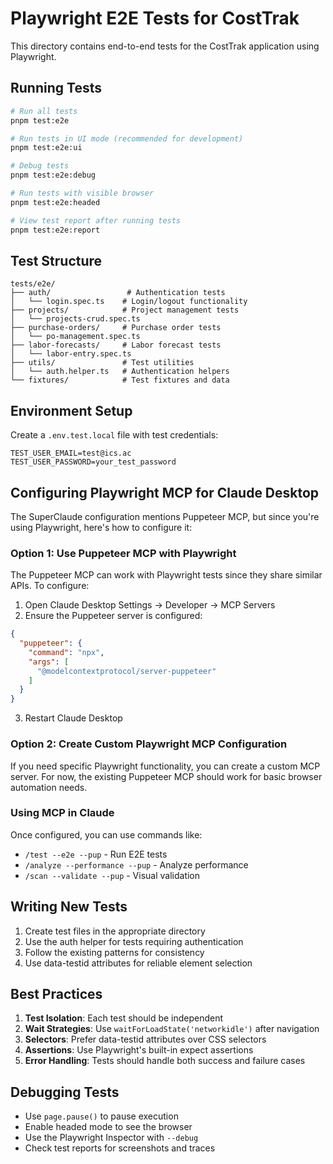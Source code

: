 # Playwright E2E Tests for CostTrak

This directory contains end-to-end tests for the CostTrak application using Playwright.

## Running Tests

```bash
# Run all tests
pnpm test:e2e

# Run tests in UI mode (recommended for development)
pnpm test:e2e:ui

# Debug tests
pnpm test:e2e:debug

# Run tests with visible browser
pnpm test:e2e:headed

# View test report after running tests
pnpm test:e2e:report
```

## Test Structure

```
tests/e2e/
├── auth/                 # Authentication tests
│   └── login.spec.ts    # Login/logout functionality
├── projects/            # Project management tests
│   └── projects-crud.spec.ts
├── purchase-orders/     # Purchase order tests
│   └── po-management.spec.ts
├── labor-forecasts/     # Labor forecast tests
│   └── labor-entry.spec.ts
├── utils/               # Test utilities
│   └── auth.helper.ts   # Authentication helpers
└── fixtures/            # Test fixtures and data
```

## Environment Setup

Create a `.env.test.local` file with test credentials:

```env
TEST_USER_EMAIL=test@ics.ac
TEST_USER_PASSWORD=your_test_password
```

## Configuring Playwright MCP for Claude Desktop

The SuperClaude configuration mentions Puppeteer MCP, but since you're using Playwright, here's how to configure it:

### Option 1: Use Puppeteer MCP with Playwright

The Puppeteer MCP can work with Playwright tests since they share similar APIs. To configure:

1. Open Claude Desktop Settings → Developer → MCP Servers
2. Ensure the Puppeteer server is configured:

```json
{
  "puppeteer": {
    "command": "npx",
    "args": [
      "@modelcontextprotocol/server-puppeteer"
    ]
  }
}
```

3. Restart Claude Desktop

### Option 2: Create Custom Playwright MCP Configuration

If you need specific Playwright functionality, you can create a custom MCP server. For now, the existing Puppeteer MCP should work for basic browser automation needs.

### Using MCP in Claude

Once configured, you can use commands like:
- `/test --e2e --pup` - Run E2E tests
- `/analyze --performance --pup` - Analyze performance
- `/scan --validate --pup` - Visual validation

## Writing New Tests

1. Create test files in the appropriate directory
2. Use the auth helper for tests requiring authentication
3. Follow the existing patterns for consistency
4. Use data-testid attributes for reliable element selection

## Best Practices

1. **Test Isolation**: Each test should be independent
2. **Wait Strategies**: Use `waitForLoadState('networkidle')` after navigation
3. **Selectors**: Prefer data-testid attributes over CSS selectors
4. **Assertions**: Use Playwright's built-in expect assertions
5. **Error Handling**: Tests should handle both success and failure cases

## Debugging Tests

- Use `page.pause()` to pause execution
- Enable headed mode to see the browser
- Use the Playwright Inspector with `--debug`
- Check test reports for screenshots and traces